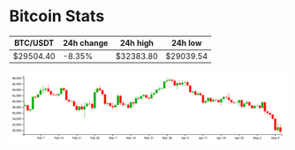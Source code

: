 # Bitcoin Stats

BTC/USDT|24h change|24h high|24h low|
|---|---|---|---|
|$29504.40|-8.35%|$32383.80|$29039.54|

<img src="./chart.svg">
